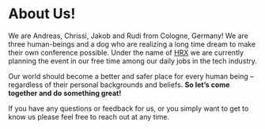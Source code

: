 # About Us!

We are Andreas, Chrissi, Jakob and Rudi from Cologne, Germany! We are three
human-beings and a dog who are realizing a long time dream to make their own
conference possible. Under the name of [HRX](https://hrx.events/) we are
currently planning the event in our free time among our daily jobs in the tech
industry.

Our world should become a better and safer place for every human being –
regardless of their personal backgrounds and beliefs. **So let’s come together
and do something great!**

If you have any questions or feedback for us, or you simply want to get to know
us please feel free to reach out at any time.
